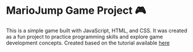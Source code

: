 # MarioJump Game Project 🎮

This is a simple game built with JavaScript, HTML, and CSS. It was created as a fun project to practice programming skills and explore game development concepts.
Created based on the tutorial available [here](https://www.youtube.com/watch?v=r9buAwVBDhA)
